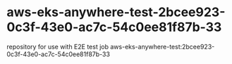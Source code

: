 # aws-eks-anywhere-test-2bcee923-0c3f-43e0-ac7c-54c0ee81f87b-33
repository for use with E2E test job aws-eks-anywhere-test:2bcee923-0c3f-43e0-ac7c-54c0ee81f87b-33
